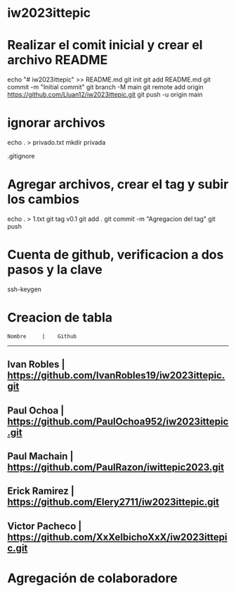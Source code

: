 # iw2023ittepic

# Realizar el comit inicial y crear el archivo README
echo "# iw2023ittepic" >> README.md
git init
git add README.md
git commit -m "Initial commit"
git branch -M main
git remote add origin https://github.com/Lluan12/iw2023ittepic.git
git push -u origin main

# ignorar archivos
echo . > privado.txt
mkdir privada

.gitignore


# Agregar archivos, crear el tag y subir los cambios
echo . > 1.txt
git tag v0.1
git add .
git commit -m "Agregacion del tag"
git push 


# Cuenta de github, verificacion a dos pasos y la clave

ssh-keygen


# Creacion de tabla

    Nombre     |    Github
--------------------------------
Ivan Robles    | https://github.com/IvanRobles19/iw2023ittepic.git
---------------------------------------------------------------------
Paul Ochoa     | https://github.com/PaulOchoa952/iw2023ittepic.git
---------------------------------------------------------------------
Paul Machain   |  https://github.com/PaulRazon/iwittepic2023.git
---------------------------------------------------------------------
Erick Ramirez  | https://github.com/Elery2711/iw2023ittepic.git
---------------------------------------------------------------------
Victor Pacheco | https://github.com/XxXelbichoXxX/iw2023ittepic.git
----------------------------------------------------------------------

# Agregación de colaboradore
